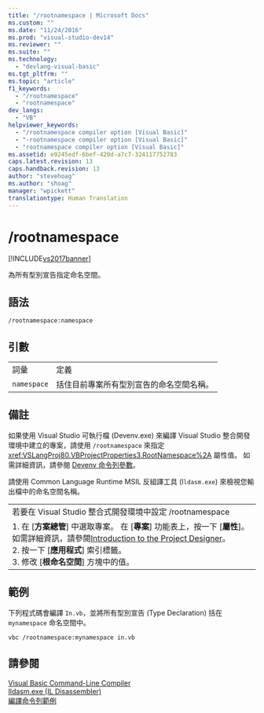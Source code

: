 ```yaml
---
title: "/rootnamespace | Microsoft Docs"
ms.custom: ""
ms.date: "11/24/2016"
ms.prod: "visual-studio-dev14"
ms.reviewer: ""
ms.suite: ""
ms.technology: 
  - "devlang-visual-basic"
ms.tgt_pltfrm: ""
ms.topic: "article"
f1_keywords: 
  - "/rootnamespace"
  - "rootnamespace"
dev_langs: 
  - "VB"
helpviewer_keywords: 
  - "/rootnamespace compiler option [Visual Basic]"
  - "-rootnamespace compiler option [Visual Basic]"
  - "rootnamespace compiler option [Visual Basic]"
ms.assetid: e9245edf-6bef-420d-a7c7-324117752783
caps.latest.revision: 13
caps.handback.revision: 13
author: "stevehoag"
ms.author: "shoag"
manager: "wpickett"
translationtype: Human Translation
---
```

# /rootnamespace
[!INCLUDE[vs2017banner](../../../csharp/includes/vs2017banner.md)]

為所有型別宣告指定命名空間。  
  
## 語法  
  
```  
/rootnamespace:namespace  
```  
  
## 引數  
  
|||  
|-|-|  
|詞彙|定義|  
|`namespace`|括住目前專案所有型別宣告的命名空間名稱。|  
  
## 備註  
 如果使用 Visual Studio 可執行檔 \(Devenv.exe\) 來編譯 Visual Studio 整合開發環境中建立的專案，請使用 `/rootnamespace` 來指定 <xref:VSLangProj80.VBProjectProperties3.RootNamespace%2A> 屬性值。  如需詳細資訊，請參閱 [Devenv 命令列參數](/visual-studio/ide/reference/devenv-command-line-switches)。  
  
 請使用 Common Language Runtime MSIL 反組譯工具 \(I`ldasm.exe`\) 來檢視您輸出檔中的命名空間名稱。  
  
||  
|-|  
|若要在 Visual Studio 整合式開發環境中設定 \/rootnamespace|  
|1.  在 \[**方案總管**\] 中選取專案。  在 \[**專案**\] 功能表上，按一下 \[**屬性**\]。  如需詳細資訊，請參閱[Introduction to the Project Designer](http://msdn.microsoft.com/zh-tw/898dd854-c98d-430c-ba1b-a913ce3c73d7)。<br />2.  按一下 \[**應用程式**\] 索引標籤。<br />3.  修改 \[**根命名空間**\] 方塊中的值。|  
  
## 範例  
 下列程式碼會編譯 `In.vb`，並將所有型別宣告 \(Type Declaration\) 括在 `mynamespace` 命名空間中。  
  
```  
vbc /rootnamespace:mynamespace in.vb  
```  
  
## 請參閱  
 [Visual Basic Command\-Line Compiler](../../../visual-basic/reference/command-line-compiler/index.md)   
 [Ildasm.exe \(IL Disassembler\)](../Topic/Ildasm.exe%20\(IL%20Disassembler\).md)   
 [編譯命令列範例](../../../visual-basic/reference/command-line-compiler/sample-compilation-command-lines.md)